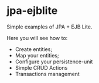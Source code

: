 # jpa-ejblite

Simple examples of JPA + EJB Lite. 

Here you will see how to:
- Create entities;
- Map your entities;
- Configure your persistence-unit
- Simple CRUD Actions
- Transactions management
